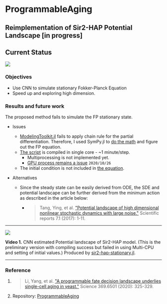 # ProgrammableAging



## Reimplementation of Sir2-HAP Potential Landscape [in progress]

## Current Status

<img src="https://imgur.com/abJpq67.gif">


### Objectives

- Use  CNN to simulate stationary  Fokker-Planck Equation
- Speed up and exploring high dimension.


### Results and future work

The proposed method fails to simulate the FP stationary state.

- Issues
    - [ModelingToolkit.jl](https://mtk.sciml.ai/stable/) fails to apply chain rule for the partial differentiation. Therefore, I used SymPy.jl to [do the math](https://github.com/stevengogogo/ProgrammableAging/blob/c26c36bfa17dd34a35d8b674f8ca8af0a60953e4/src/sir2-hap-stationary.jl#L51) and figure out the FP equation.
    - [The script](https://github.com/stevengogogo/ProgrammableAging/blob/c26c36bfa17dd34a35d8b674f8ca8af0a60953e4/src/sir2-hap-stationary.jl) is compiled in single core - ~1 minute/step. 
        - Multiprocessing is not implemented yet.
        - [GPU process remains a issue](https://github.com/SciML/NeuralPDE.jl/issues/141) `2020/10/26`
    - The initial condition is not included in [the equation](https://github.com/stevengogogo/ProgrammableAging/blob/c26c36bfa17dd34a35d8b674f8ca8af0a60953e4/src/sir2-hap-stationary.jl#L65).


- Alternatives
    - Since the steady state can be easily derived from ODE, the SDE and potential landscape can be further derived from the minimum action as described in the article below:
        - > Tang, Ying, et al. ["Potential landscape of high dimensional nonlinear stochastic dynamics with large noise."](https://www.nature.com/articles/s41598-017-15889-2) Scientific reports 7.1 (2017): 1-11.

---

![](https://imgur.com/abJpq67.gif)

**Video 1.** CNN estimated Potential landscape of Sir2-HAP model. (This is the preliminary version with compiling success but failed in using Multi-CPU and setting of initial values.) Produced by [sir2-hap-stationary.jl](https://github.com/stevengogogo/ProgrammableAging/blob/main/src/sir2-hap-stationary.jl).

---

### Reference
1. > Li, Yang, et al. ["A programmable fate decision landscape underlies single-cell aging in yeast."](https://science.sciencemag.org/content/369/6501/325) Science 369.6501 (2020): 325-329.
2. Repository: [ProgrammableAging](https://github.com/stevengogogo/ProgrammableAging)


